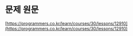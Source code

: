 # 문제 원문

[https://programmers.co.kr/learn/courses/30/lessons/12910](https://programmers.co.kr/learn/courses/30/lessons/12910)
